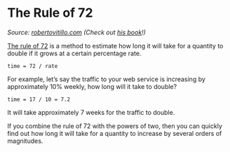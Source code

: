# The Rule of 72

_Source: [robertovitillo.com](https://robertovitillo.com/back-of-the-envelope-estimation-hacks/) (Check out [his book](https://leanpub.com/systemsmanual)!)_

[The rule of 72](https://web.stanford.edu/class/ee204/TheRuleof72.html) is a method to estimate how long it will take for a quantity to double if it grows at a certain percentage rate.

```
time = 72 / rate
```
 
For example, let’s say the traffic to your web service is increasing by approximately 10% weekly, how long will it take to double?

```
time = 17 / 10 = 7.2
```

It will take approximately 7 weeks for the traffic to double.

If you combine the rule of 72 with the powers of two, then you can quickly find out how long it will take for a quantity to increase by several orders of magnitudes.
